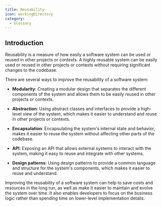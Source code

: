 ```yaml
---
title: Reusability
icon: workingDirectory
category:
  - Glossary
---
```


## Introduction

Reusability is a measure of how easily a software system can be used or reused in other projects or contexts. A highly reusable system can be easily used or reused in other projects or contexts without requiring significant changes to the codebase.

There are several ways to improve the reusability of a software system:

- **Modularity**: Creating a modular design that separates the different components of the system and allows them to be easily reused in other projects or contexts.

- **Abstraction**: Using abstract classes and interfaces to provide a high-level view of the system, which makes it easier to understand and reuse in other projects or contexts.

- **Encapsulation**: Encapsulating the system's internal state and behavior, makes it easier to reuse the system without affecting other parts of the codebase.

- **API**: Exposing an API that allows external systems to interact with the system, making it easy to reuse and integrate with other systems.

- **Design patterns**: Using design patterns to provide a common language and structure for the system's components, which makes it easier to reuse and understand.

Improving the reusability of a software system can help to save costs and resources in the long run, as well as make it easier to maintain and evolve the system over time. It also enables developers to focus on the business logic rather than spending time on lower-level implementation details.
